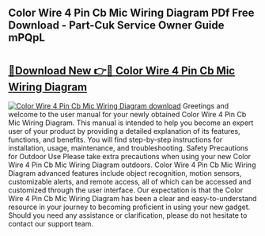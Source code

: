 ## Color Wire 4 Pin Cb Mic Wiring Diagram PDf Free Download - Part-Cuk Service Owner Guide mPQpL

# <h2><a href="http://dfu4ac.blite.top/?on=Color+Wire+4+Pin+Cb+Mic+Wiring+Diagram">🔗Download New 👉🔴 Color Wire 4 Pin Cb Mic Wiring Diagram</a></h2>

[![Color Wire 4 Pin Cb Mic Wiring Diagram download](https://i.imgur.com/lujVjoI.png)](http://dfu4ac.blite.top/?on=Color+Wire+4+Pin+Cb+Mic+Wiring+Diagram)
Greetings and welcome to the user manual for your newly obtained Color Wire 4 Pin Cb Mic Wiring Diagram. This manual is intended to help you become an expert user of your product by providing a detailed explanation of its features, functions, and benefits. You will find step-by-step instructions for installation, usage, maintenance, and troubleshooting. Safety Precautions for Outdoor Use Please take extra precautions when using your new Color Wire 4 Pin Cb Mic Wiring Diagram outdoors. Color Wire 4 Pin Cb Mic Wiring Diagram advanced features include object recognition, motion sensors, customizable alerts, and remote access, all of which can be accessed and customized through the user interface. Our expectation is that the Color Wire 4 Pin Cb Mic Wiring Diagram has been a clear and easy-to-understand resource in your journey to becoming proficient in using your new gadget. Should you need any assistance or clarification, please do not hesitate to contact our support team.
